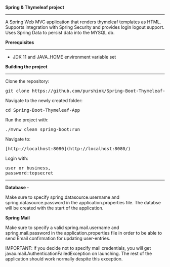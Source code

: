 <b>Spring & Thymeleaf project</b>

* * * * *

A Spring Web MVC application that renders thymeleaf templates as HTML. Supports integration with Spring Security and provides login logout support. Uses Spring Data to persist data into the MYSQL db.

<b>Prerequisites</b>

* * * * *

-   JDK 11 and JAVA_HOME environment variable set



<b>Building the project</b>

* * * * *

Clone the repository:

<pre>git clone https://github.com/purshink/Spring-Boot-Thymeleaf-App </pre>
Navigate to the newly created folder:

<pre>cd Spring-Boot-Thymeleaf-App</pre>

Run the project with:

<pre>./mvnw clean spring-boot:run</pre>

Navigate to:

<pre>[http://localhost:8080](http://localhost:8080/)</pre>

Login with: 
<pre>user or business,
password:topsecret</pre>

* * * * *

<b>Database -</b>

Make sure to specify spring.datasource.username and spring.datasource.password in the application.properties file.
The databse will be created with the start of the application. 

<b>Spring Mail</b>

Make sure to specify a valid spring.mail.username and spring.mail.password in the application.properties file in order to be able to send Email confirmation for updating user-entries.

IMPORTANT: if you decide not to specify mail credentials, you will get  javax.mail.AuthenticationFailedException on launching. The rest of the application should work normally despite this exception.

